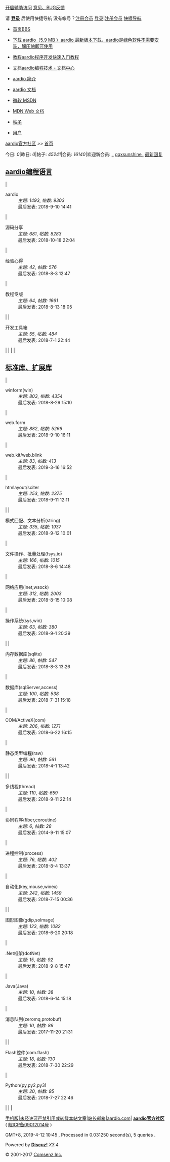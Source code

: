 [开启辅助访问](javascript:; "开启辅助访问") [意见、BUG反馈](http://bbs.aardio.com/plugin.php?id=fb_opinion:main)

 请 [**登录**](javascript:;) 后使用快捷导航
 没有帐号？[注册会员](http://bbs.aardio.com/member.php?mod=register) [登录](http://bbs.aardio.com/member.php?mod=logging&action=login)|[注册会员](http://bbs.aardio.com/member.php?mod=register) [快捷导航](javascript:;)

* [首页BBS](http://bbs.aardio.com/forum.php "BBS")
* [下载 aardio（5.9 MB ）aardio 最新版本下载，aardio是绿色软件不需要安装，解压缩即可使用](http://www.aardio.com "aardio 最新版本下载，aardio是绿色软件不需要安装，解压缩即可使用")
* [教程aardio程序开发快速入门教程](http://bbs.aardio.com/forum.php?mod=forumdisplay&fid=133 "aardio程序开发快速入门教程")
* [文档aardio编程技术 - 文档中心](http://bbs.aardio.com/doc "aardio编程技术 - 文档中心")

* [aardio 简介](http://www.aardio.com)
* [aardio 文档](http://bbs.aardio.com/doc)
* [微软 MSDN](http://social.msdn.microsoft.com/Search/en-us?query=)
* [MDN Web 文档](https://developer.mozilla.org/zh-CN/docs/Web)

* [帖子](javascript:;)
* [用户](javascript:;)

[aardio官方社区](http://bbs.aardio.com/ "首页") _>>_ [首页](http://bbs.aardio.com/forum.php)

今日: _0_|昨日: _0_|帖子: _45241_|会员: _16140_|欢迎新会员: _ [gqxsunshine](http://bbs.aardio.com/home.php?mod=space&username=gqxsunshine)_
[最新回复](http://bbs.aardio.com/forum.php?mod=guide&view=new "最新回复")

## [aardio编程语言](http://bbs.aardio.com/forum.php?gid=36)

|
<dl>
<dt><a>aardio</a></dt>
<dd><em>&#x4E3B;&#x9898;: 1493</em>, <em>&#x5E16;&#x6570;: 9303</em></dd><dd>
<a>&#x6700;&#x540E;&#x53D1;&#x8868;: 2018-9-10 14:41</a>
</dd>
</dl> |
<dl>
<dt><a>&#x6E90;&#x7801;&#x5206;&#x4EAB;</a></dt>
<dd><em>&#x4E3B;&#x9898;: 681</em>, <em>&#x5E16;&#x6570;: 8283</em></dd><dd>
<a>&#x6700;&#x540E;&#x53D1;&#x8868;: 2018-10-18 22:04</a>
</dd>
</dl> |
<dl>
<dt><a>&#x7ECF;&#x9A8C;&#x5FC3;&#x5F97;</a></dt>
<dd><em>&#x4E3B;&#x9898;: 42</em>, <em>&#x5E16;&#x6570;: 576</em></dd><dd>
<a>&#x6700;&#x540E;&#x53D1;&#x8868;: 2018-8-3 12:47</a>
</dd>
</dl> |
<dl>
<dt><a>&#x6559;&#x7A0B;&#x4E13;&#x7248;</a></dt>
<dd><em>&#x4E3B;&#x9898;: 64</em>, <em>&#x5E16;&#x6570;: 1661</em></dd><dd>
<a>&#x6700;&#x540E;&#x53D1;&#x8868;: 2018-8-13 18:05</a>
</dd>
</dl> |
|
<dl>
<dt><a>&#x5F00;&#x53D1;&#x5DE5;&#x5177;&#x7BB1;</a></dt>
<dd><em>&#x4E3B;&#x9898;: 55</em>, <em>&#x5E16;&#x6570;: 484</em></dd><dd>
<a>&#x6700;&#x540E;&#x53D1;&#x8868;: 2018-7-1 22:44</a>
</dd>
</dl> |  |  |  |

## [标准库、扩展库](http://bbs.aardio.com/forum.php?gid=38)

|
<dl>
<dt><a>winform(win)</a></dt>
<dd><em>&#x4E3B;&#x9898;: 803</em>, <em>&#x5E16;&#x6570;: 4354</em></dd><dd>
<a>&#x6700;&#x540E;&#x53D1;&#x8868;: 2018-8-29 15:10</a>
</dd>
</dl> |
<dl>
<dt><a>web.form</a></dt>
<dd><em>&#x4E3B;&#x9898;: 882</em>, <em>&#x5E16;&#x6570;: 5266</em></dd><dd>
<a>&#x6700;&#x540E;&#x53D1;&#x8868;: 2018-9-10 16:11</a>
</dd>
</dl> |
<dl>
<dt><a>web.kit/web.blink</a></dt>
<dd><em>&#x4E3B;&#x9898;: 83</em>, <em>&#x5E16;&#x6570;: 413</em></dd><dd>
<a>&#x6700;&#x540E;&#x53D1;&#x8868;: 2019-3-16 16:52</a>
</dd>
</dl> |
<dl>
<dt><a>htmlayout/sciter</a></dt>
<dd><em>&#x4E3B;&#x9898;: 253</em>, <em>&#x5E16;&#x6570;: 2375</em></dd><dd>
<a>&#x6700;&#x540E;&#x53D1;&#x8868;: 2018-9-11 12:11</a>
</dd>
</dl> |
|
<dl>
<dt><a>&#x6A21;&#x5F0F;&#x5339;&#x914D;&#x3001;&#x6587;&#x672C;&#x5206;&#x6790;(string)</a></dt>
<dd><em>&#x4E3B;&#x9898;: 335</em>, <em>&#x5E16;&#x6570;: 1937</em></dd><dd>
<a>&#x6700;&#x540E;&#x53D1;&#x8868;: 2018-9-12 10:01</a>
</dd>
</dl> |
<dl>
<dt><a>&#x6587;&#x4EF6;&#x64CD;&#x4F5C;&#x3001;&#x6279;&#x91CF;&#x5904;&#x7406;(fsys,io)</a></dt>
<dd><em>&#x4E3B;&#x9898;: 166</em>, <em>&#x5E16;&#x6570;: 1015</em></dd><dd>
<a>&#x6700;&#x540E;&#x53D1;&#x8868;: 2018-8-6 14:48</a>
</dd>
</dl> |
<dl>
<dt><a>&#x7F51;&#x7EDC;&#x5E94;&#x7528;(inet,wsock)</a></dt>
<dd><em>&#x4E3B;&#x9898;: 312</em>, <em>&#x5E16;&#x6570;: 2003</em></dd><dd>
<a>&#x6700;&#x540E;&#x53D1;&#x8868;: 2018-8-15 10:08</a>
</dd>
</dl> |
<dl>
<dt><a>&#x64CD;&#x4F5C;&#x7CFB;&#x7EDF;(sys,win)</a></dt>
<dd><em>&#x4E3B;&#x9898;: 63</em>, <em>&#x5E16;&#x6570;: 380</em></dd><dd>
<a>&#x6700;&#x540E;&#x53D1;&#x8868;: 2018-9-1 20:39</a>
</dd>
</dl> |
|
<dl>
<dt><a>&#x5185;&#x5B58;&#x6570;&#x636E;&#x5E93;(sqlite)</a></dt>
<dd><em>&#x4E3B;&#x9898;: 86</em>, <em>&#x5E16;&#x6570;: 547</em></dd><dd>
<a>&#x6700;&#x540E;&#x53D1;&#x8868;: 2018-8-3 13:26</a>
</dd>
</dl> |
<dl>
<dt><a>&#x6570;&#x636E;&#x5E93;(sqlServer,access)</a></dt>
<dd><em>&#x4E3B;&#x9898;: 100</em>, <em>&#x5E16;&#x6570;: 538</em></dd><dd>
<a>&#x6700;&#x540E;&#x53D1;&#x8868;: 2018-7-31 15:18</a>
</dd>
</dl> |
<dl>
<dt><a>COM/ActiveX(com)</a></dt>
<dd><em>&#x4E3B;&#x9898;: 206</em>, <em>&#x5E16;&#x6570;: 1271</em></dd><dd>
<a>&#x6700;&#x540E;&#x53D1;&#x8868;: 2018-6-22 16:15</a>
</dd>
</dl> |
<dl>
<dt><a>&#x9759;&#x6001;&#x7C7B;&#x578B;&#x7F16;&#x7A0B;(raw)</a></dt>
<dd><em>&#x4E3B;&#x9898;: 90</em>, <em>&#x5E16;&#x6570;: 561</em></dd><dd>
<a>&#x6700;&#x540E;&#x53D1;&#x8868;: 2018-4-1 13:42</a>
</dd>
</dl> |
|
<dl>
<dt><a>&#x591A;&#x7EBF;&#x7A0B;(thread)</a></dt>
<dd><em>&#x4E3B;&#x9898;: 110</em>, <em>&#x5E16;&#x6570;: 659</em></dd><dd>
<a>&#x6700;&#x540E;&#x53D1;&#x8868;: 2018-9-11 22:14</a>
</dd>
</dl> |
<dl>
<dt><a>&#x534F;&#x540C;&#x7A0B;&#x5E8F;(fiber,coroutine)</a></dt>
<dd><em>&#x4E3B;&#x9898;: 6</em>, <em>&#x5E16;&#x6570;: 28</em></dd><dd>
<a>&#x6700;&#x540E;&#x53D1;&#x8868;: 2014-9-11 15:07</a>
</dd>
</dl> |
<dl>
<dt><a>&#x8FDB;&#x7A0B;&#x63A7;&#x5236;(process)</a></dt>
<dd><em>&#x4E3B;&#x9898;: 76</em>, <em>&#x5E16;&#x6570;: 402</em></dd><dd>
<a>&#x6700;&#x540E;&#x53D1;&#x8868;: 2018-8-4 13:37</a>
</dd>
</dl> |
<dl>
<dt><a>&#x81EA;&#x52A8;&#x5316;(key,mouse,winex)</a></dt>
<dd><em>&#x4E3B;&#x9898;: 242</em>, <em>&#x5E16;&#x6570;: 1459</em></dd><dd>
<a>&#x6700;&#x540E;&#x53D1;&#x8868;: 2018-7-15 00:36</a>
</dd>
</dl> |
|
<dl>
<dt><a>&#x56FE;&#x5F62;&#x56FE;&#x50CF;(gdip,soImage)</a></dt>
<dd><em>&#x4E3B;&#x9898;: 123</em>, <em>&#x5E16;&#x6570;: 1082</em></dd><dd>
<a>&#x6700;&#x540E;&#x53D1;&#x8868;: 2018-6-20 20:18</a>
</dd>
</dl> |
<dl>
<dt><a>.Net&#x6846;&#x67B6;(dotNet)</a></dt>
<dd><em>&#x4E3B;&#x9898;: 15</em>, <em>&#x5E16;&#x6570;: 92</em></dd><dd>
<a>&#x6700;&#x540E;&#x53D1;&#x8868;: 2018-9-8 15:47</a>
</dd>
</dl> |
<dl>
<dt><a>Java(Java)</a></dt>
<dd><em>&#x4E3B;&#x9898;: 10</em>, <em>&#x5E16;&#x6570;: 38</em></dd><dd>
<a>&#x6700;&#x540E;&#x53D1;&#x8868;: 2018-6-14 15:18</a>
</dd>
</dl> |
<dl>
<dt><a>&#x6D88;&#x606F;&#x961F;&#x5217;(zeromq,protobuf)</a></dt>
<dd><em>&#x4E3B;&#x9898;: 10</em>, <em>&#x5E16;&#x6570;: 86</em></dd><dd>
<a>&#x6700;&#x540E;&#x53D1;&#x8868;: 2017-11-20 21:31</a>
</dd>
</dl> |
|
<dl>
<dt><a>Flash&#x63A7;&#x4EF6;(com.flash)</a></dt>
<dd><em>&#x4E3B;&#x9898;: 18</em>, <em>&#x5E16;&#x6570;: 130</em></dd><dd>
<a>&#x6700;&#x540E;&#x53D1;&#x8868;: 2018-7-30 22:29</a>
</dd>
</dl> |
<dl>
<dt><a>Python(py,py2,py3)</a></dt>
<dd><em>&#x4E3B;&#x9898;: 20</em>, <em>&#x5E16;&#x6570;: 95</em></dd><dd>
<a>&#x6700;&#x540E;&#x53D1;&#x8868;: 2018-7-27 22:46</a>
</dd>
</dl> |  |  |

[手机版](http://bbs.aardio.com/forum.php?mobile=yes)|[未经许可严禁引用或转载本站文章](http://bbs.aardio.com/)|[站长邮箱](the%20language/%E8%BF%90%E7%AE%97%E7%AC%A6/2/mailto:jacen.he@aardio.com)|[aardio.com](http://www.aardio.com/ "aardio官网")| **[aardio官方社区](http://bbs.aardio.com/)** ( [皖ICP备09012014号](http://www.miitbeian.gov.cn/) )

GMT+8, 2019-4-12 10:45 , Processed in 0.031250 second(s), 5 queries .

Powered by **[Discuz!](http://www.discuz.net)** _X3.4_

© 2001-2017 [Comsenz Inc.](http://www.comsenz.com)
